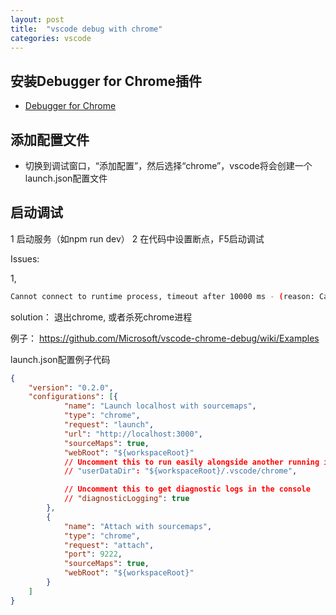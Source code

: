 ```yaml
---
layout: post
title:  "vscode debug with chrome"
categories: vscode
---
```


## 安装Debugger for Chrome插件
* [Debugger for Chrome](https://marketplace.visualstudio.com/items?itemName=msjsdiag.debugger-for-chrome)

## 添加配置文件
* 切换到调试窗口，“添加配置”，然后选择“chrome”，vscode将会创建一个launch.json配置文件

## 启动调试
1 启动服务（如npm run dev）
2 在代码中设置断点，F5启动调试



Issues:

1, 
```bash
Cannot connect to runtime process, timeout after 10000 ms - (reason: Cannot connect to the target: connect ECONNREFUSED 127.0.0.1:9222).
```
solution： 退出chrome, 或者杀死chrome进程

例子：
https://github.com/Microsoft/vscode-chrome-debug/wiki/Examples


launch.json配置例子代码
```json
{
	"version": "0.2.0",
	"configurations": [{
			"name": "Launch localhost with sourcemaps",
			"type": "chrome",
			"request": "launch",
			"url": "http://localhost:3000",
			"sourceMaps": true,
			"webRoot": "${workspaceRoot}"
			// Uncomment this to run easily alongside another running instance of Chrome
			// "userDataDir": "${workspaceRoot}/.vscode/chrome",

			// Uncomment this to get diagnostic logs in the console
			// "diagnosticLogging": true
		},
		{
			"name": "Attach with sourcemaps",
			"type": "chrome",
			"request": "attach",
			"port": 9222,
			"sourceMaps": true,
			"webRoot": "${workspaceRoot}"
		}
	]
}
```
